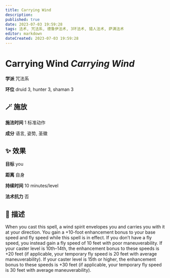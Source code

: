 ```yaml
---
title: Carrying Wind
description: 
published: true
date: 2023-07-03 19:59:28
tags: 法术, 咒法系, 德鲁伊法术, 3环法术, 猎人法术, 萨满法术
editor: markdown
dateCreated: 2023-07-03 19:59:28
---
```


# **Carrying Wind** *Carrying Wind*

**学派** 咒法系 

**环位** druid 3, hunter 3, shaman 3

## 🪄 施放

**施法时间** 1 标准动作

**成分** 语言, 姿势, 圣徽

## ✨ 效果 

**目标** you 

**距离** 自身  

**持续时间** 10 minutes/level 

**法术抗力** 否

## 📖 描述

When you cast this spell, a wind spirit envelopes you and carries you with it at your direction. You gain a +10-foot enhancement bonus to your base speed and fly speed while this spell is in effect. If you don&rsquo;t have a fly speed, you instead gain a fly speed of 10 feet with poor maneuverability. If your caster level is 10th&ndash;14th, the enhancement bonus to these speeds is +20 feet (if applicable, your temporary fly speed is 20 feet with average maneuverability). If your caster level is 15th or higher, the enhancement bonus to these speeds is +30 feet (if applicable, your temporary fly speed is 30 feet with average maneuverability).
    